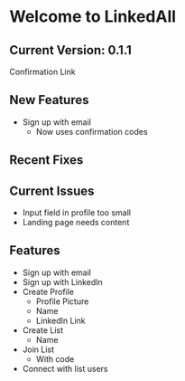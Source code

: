 # Welcome to LinkedAll

## Current Version: 0.1.1

Confirmation Link

## New Features

- Sign up with email
  - Now uses confirmation codes

## Recent Fixes

## Current Issues

- Input field in profile too small
- Landing page needs content

## Features

- Sign up with email
- Sign up with LinkedIn
- Create Profile
  - Profile Picture
  - Name
  - LinkedIn Link
- Create List
  - Name
- Join List
  - With code
- Connect with list users
